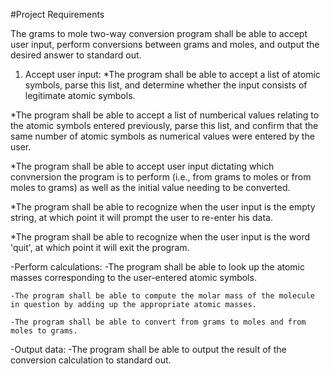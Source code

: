 #Project Requirements

The grams to mole two-way conversion program shall be able to accept user
input, perform conversions between grams and moles, and output the desired
answer to standard out.

1. Accept user input:
  *The program shall be able to accept a list of atomic symbols,
parse this list, and determine whether the input consists of
legitimate atomic symbols.

  *The program shall be able to accept a list of numberical values
relating to the atomic symbols entered previously, parse this list,
and confirm that the same number of atomic symbols as numerical
values were entered by the user.

  *The program shall be able to accept user input dictating which
convnersion the program is to perform (i.e., from grams to moles
or from moles to grams) as well as the initial value needing
to be converted.

  *The program shall be able to recognize when the user input is the
empty string, at which point it will prompt the user to re-enter his
data.

  *The program shall be able to recognize when the user input is the
word 'quit', at which point it will exit the program.

-Perform calculations:
    -The program shall be able to look up the atomic masses corresponding
    to the user-entered atomic symbols.

    -The program shall be able to compute the molar mass of the molecule
    in question by adding up the appropriate atomic masses.

    -The program shall be able to convert from grams to moles and from
    moles to grams.

-Output data:
    -The program shall be able to output the result of the conversion
    calculation to standard out.


